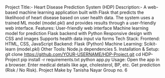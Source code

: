  Project Title:- Heart Disease Prediction System (HDP)
Description:- A web-based machine learning application built with Flask that predicts the likelihood of heart disease based on user health data. The system uses a trained ML model (model.pkl) and provides results through a user-friendly web interface.
Features:
User-friendly web interface
Machine learning model for prediction
Flask backend with Python
Responsive design with CSS and images
Supports health data input via forms
Tech Stack:
Frontend: HTML, CSS, JavaScript
Backend: Flask (Python)
Machine Learning: Scikit-learn (model.pkl)
Other Tools: Node.js dependencies
5. Installation & Setup:
git clone https://github.com/YOUR-USERNAME/HDP-Project.git
cd HDP-Project
pip install -r requirements.txt
python app.py
 Usage: 
 Open the app in a browser.
Enter medical details like age, cholesterol, BP, etc.
Get prediction (Risk / No Risk).
Project Make by Tanisha Nayar
Group no. 6
